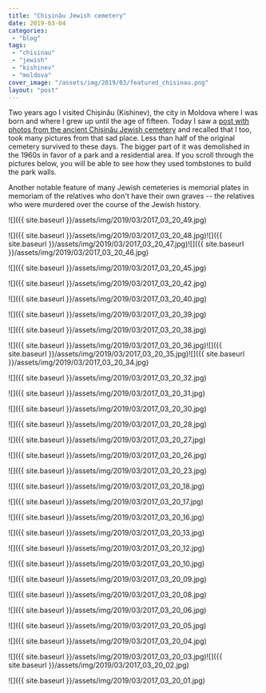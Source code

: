 ```yaml
---
title: "Chișinău Jewish cemetery"
date: 2019-03-04
categories: 
 - "blog"
tags: 
 - "chisinau"
 - "jewish"
 - "kishinev"
 - "moldova"
cover_image: "/assets/img/2019/03/featured_chisinau.png"
layout: "post"
---
```


Two years ago I visited Chișinău (Kishinev), the city in Moldova where I was born and where I grew up until the age of fifteen. Today I saw a [post with photos from the ancient Chișinău Jewish cemetery](https://vanishedworld.blog/2019/03/02/news-from-chisinau-jewish-cemetery/) and recalled that I too, took many pictures from that sad place. Less than half of the original cemetery survived to these days. The bigger part of it was demolished in the 1960s in favor of a park and a residential area. If you scroll through the pictures below, you will be able to see how they used tombstones to build the park walls.

Another notable feature of many Jewish cemeteries is memorial plates in memoriam of the relatives who don't have their own graves -- the relatives who were murdered over the course of the Jewish history.

![]({{ site.baseurl }}/assets/img/2019/03/2017_03_20_49.jpg)

![]({{ site.baseurl }}/assets/img/2019/03/2017_03_20_48.jpg)![]({{ site.baseurl }}/assets/img/2019/03/2017_03_20_47.jpg)![]({{ site.baseurl }}/assets/img/2019/03/2017_03_20_46.jpg)

![]({{ site.baseurl }}/assets/img/2019/03/2017_03_20_45.jpg)

![]({{ site.baseurl }}/assets/img/2019/03/2017_03_20_42.jpg)

![]({{ site.baseurl }}/assets/img/2019/03/2017_03_20_40.jpg)

![]({{ site.baseurl }}/assets/img/2019/03/2017_03_20_39.jpg)

![]({{ site.baseurl }}/assets/img/2019/03/2017_03_20_38.jpg)

![]({{ site.baseurl }}/assets/img/2019/03/2017_03_20_36.jpg)![]({{ site.baseurl }}/assets/img/2019/03/2017_03_20_35.jpg)![]({{ site.baseurl }}/assets/img/2019/03/2017_03_20_34.jpg)

![]({{ site.baseurl }}/assets/img/2019/03/2017_03_20_32.jpg)

![]({{ site.baseurl }}/assets/img/2019/03/2017_03_20_31.jpg)

![]({{ site.baseurl }}/assets/img/2019/03/2017_03_20_30.jpg)

![]({{ site.baseurl }}/assets/img/2019/03/2017_03_20_28.jpg)

![]({{ site.baseurl }}/assets/img/2019/03/2017_03_20_27.jpg)

![]({{ site.baseurl }}/assets/img/2019/03/2017_03_20_26.jpg)

![]({{ site.baseurl }}/assets/img/2019/03/2017_03_20_23.jpg)

![]({{ site.baseurl }}/assets/img/2019/03/2017_03_20_18.jpg)

![]({{ site.baseurl }}/assets/img/2019/03/2017_03_20_17.jpg)

![]({{ site.baseurl }}/assets/img/2019/03/2017_03_20_16.jpg)

![]({{ site.baseurl }}/assets/img/2019/03/2017_03_20_13.jpg)

![]({{ site.baseurl }}/assets/img/2019/03/2017_03_20_12.jpg)

![]({{ site.baseurl }}/assets/img/2019/03/2017_03_20_10.jpg)

![]({{ site.baseurl }}/assets/img/2019/03/2017_03_20_09.jpg)

![]({{ site.baseurl }}/assets/img/2019/03/2017_03_20_08.jpg)

![]({{ site.baseurl }}/assets/img/2019/03/2017_03_20_06.jpg)

![]({{ site.baseurl }}/assets/img/2019/03/2017_03_20_05.jpg)

![]({{ site.baseurl }}/assets/img/2019/03/2017_03_20_04.jpg)

![]({{ site.baseurl }}/assets/img/2019/03/2017_03_20_03.jpg)![]({{ site.baseurl }}/assets/img/2019/03/2017_03_20_02.jpg)

![]({{ site.baseurl }}/assets/img/2019/03/2017_03_20_01.jpg)

